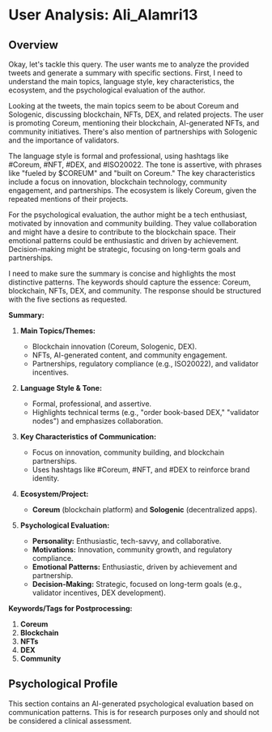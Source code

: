 # User Analysis: Ali_Alamri13

## Overview

<think>
Okay, let's tackle this query. The user wants me to analyze the provided tweets and generate a summary with specific sections. First, I need to understand the main topics, language style, key characteristics, the ecosystem, and the psychological evaluation of the author.

Looking at the tweets, the main topics seem to be about Coreum and Sologenic, discussing blockchain, NFTs, DEX, and related projects. The user is promoting Coreum, mentioning their blockchain, AI-generated NFTs, and community initiatives. There's also mention of partnerships with Sologenic and the importance of validators.

The language style is formal and professional, using hashtags like #Coreum, #NFT, #DEX, and #ISO20022. The tone is assertive, with phrases like "fueled by $COREUM" and "built on Coreum." The key characteristics include a focus on innovation, blockchain technology, community engagement, and partnerships. The ecosystem is likely Coreum, given the repeated mentions of their projects.

For the psychological evaluation, the author might be a tech enthusiast, motivated by innovation and community building. They value collaboration and might have a desire to contribute to the blockchain space. Their emotional patterns could be enthusiastic and driven by achievement. Decision-making might be strategic, focusing on long-term goals and partnerships.

I need to make sure the summary is concise and highlights the most distinctive patterns. The keywords should capture the essence: Coreum, blockchain, NFTs, DEX, and community. The response should be structured with the five sections as requested.
</think>

**Summary:**  
1. **Main Topics/Themes:**  
   - Blockchain innovation (Coreum, Sologenic, DEX).  
   - NFTs, AI-generated content, and community engagement.  
   - Partnerships, regulatory compliance (e.g., ISO20022), and validator incentives.  

2. **Language Style & Tone:**  
   - Formal, professional, and assertive.  
   - Highlights technical terms (e.g., "order book-based DEX," "validator nodes") and emphasizes collaboration.  

3. **Key Characteristics of Communication:**  
   - Focus on innovation, community building, and blockchain partnerships.  
   - Uses hashtags like #Coreum, #NFT, and #DEX to reinforce brand identity.  

4. **Ecosystem/Project:**  
   - **Coreum** (blockchain platform) and **Sologenic** (decentralized apps).  

5. **Psychological Evaluation:**  
   - **Personality:** Enthusiastic, tech-savvy, and collaborative.  
   - **Motivations:** Innovation, community growth, and regulatory compliance.  
   - **Emotional Patterns:** Enthusiastic, driven by achievement and partnership.  
   - **Decision-Making:** Strategic, focused on long-term goals (e.g., validator incentives, DEX development).  

**Keywords/Tags for Postprocessing:**  
1. **Coreum**  
2. **Blockchain**  
3. **NFTs**  
4. **DEX**  
5. **Community**

## Psychological Profile

This section contains an AI-generated psychological evaluation based on communication patterns. This is for research purposes only and should not be considered a clinical assessment.